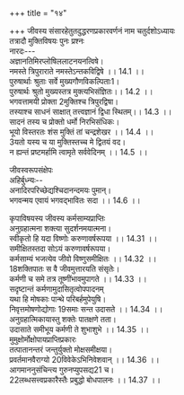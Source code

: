 +++
title = "१४"

+++
जीवस्य संसारहेतुतदुद्धरणप्रकारवर्णनं नाम चतुर्दशोऽध्यायः  
तत्रादौ मुक्तिविषयः पुनः प्रश्नः  
नारदः---  
अज्ञानतिमिरप्लोषिललाटनयनत्विषे।  
नमस्ते त्रिपुराराते नमस्तेऽन्तकविद्विषे ।। 14.1 ।।  
पुरुषार्थाः श्रुताः सर्वे मुख्यगौणविकल्पिताः1।  
पुरुषार्थः श्रुतो मुख्यस्तत्र मुक्त्यभिसंज्ञितः।। 14.2 ।।  
भगवत्तामयी प्रोक्ता 2मुक्तिश्च त्रिपुरद्विषा।  
तस्याश्च साधनं साक्षात् तत्त्वज्ञानं द्विधा स्थितम्।। 14.3 ।।  
सादनं तस्य च प्रोक्तो धर्मो निरभिसंधिकः।  
भूयो विस्तरतः शंस मुक्तिं तां चन्द्रशेखर ।। 14.4 ।।  
3यतो यस्य च या मुक्तिस्तच्च मे द्वितयं वद।  
न ह्यन्तं प्रष्टमर्हामि त्वामृते सर्ववेदिनम् ।। 14.5 ।।  
  
जीवस्वरूपसंक्षेपः  
अहिर्बुध्न्यः--  
अनादिरपरिच्छेद्यश्चिदानन्दमयः पुमान्।  
भगवन्मय एवायं भगवद्भावितः सदा ।। 14.6 ।।  

[^1]: विकल्पतः E F J  

[^2]: मुक्तिश्च त्रिपुरद्विषे D; मुक्तिस्त्रिपुरविद्विषा B C E F J  

[^3]: तयोर्यस्य च सा A B C E F J  
जीवस्य भगवच्छक्त्यंशलेशत्वम्  
या सा शक्तिर्महासत्ता विष्णोस्तद्धर्मधर्मिणी।  
तस्याः कोट्यर्बुदांशेन शक्ती द्वे कथिते तव ।। 14.7 ।।  
भूतिश्चेति क्रिया चेति भाव्यभावकसंज्ञिते।  
भूतिः सा क्रियाया ज्वाला मरुतेव 4प्रणर्त्यते ।। 14.8 ।।  
नानाभेदवती भूतेर्विभूतिः कथिता पुरा।  
शुद्ध्यशुद्धिवशाद् द्वेधा शुद्धा सा बहुधोदिता ।। 14.9 ।।  
पुंशक्तिः कालमय्यन्या पुमान् सोऽयमुदीरितः।  
तस्य कालवश्यत्वात् संसारप्राप्तिः  
कालशक्तिविकारस्थः सोऽयं संसरति ध्रुवम् ।। 14.10 ।।  
साधननिष्पत्त्या स्वरूपाविर्भावः  
5सोऽयं शास्त्रीयमासाद्य मार्गं स्वेनाभिजायते।  
तत्र पुनः प्रश्नः  
नारदः---  
भागवन् देवदेवेश त्रिपुरान्तक शंकर ।। 14.11 ।  
कालशक्तिविकारस्थः कथं संसरति ध्रुवम्।  
कथं वोपायमासाद्य पुमान् 6स्वेनाभिजायते ।। 14.12 ।।  
  

[^4]: प्रवर्तते A B C E F J  

[^5]:  D omits three lines from here  
भगवत्स्वातन्त्र्यस्यापर्यनुयोज्यत्वम्  
अहिर्बुध्न्यः---  
सर्वैरननुयोज्यं तत् स्वातन्त्र्यं दिव्यमीशितुः।  
अवाप्तविश्वकामोऽपि क्रीडते राजवद्वशी ।। 14.13 ।।  
भगवत्संकल्पस्य पञ्चधा विभागः  
संकल्पो नाम यस्तस्य सुदर्शनसमाह्वयः।  
सत्यप्यनन्तरूपत्वे पञ्चधा स7 विजृम्भते ।। 14.14 ।।  
सृष्टिस्थित्यन्तकारेण निग्रहानुग्रहात्मना।  
निग्रहशक्त्या जीवस्याकारादितिरोधानम्  
तिरोधानकरी शक्तिः सा निग्रहसमाह्वया ।। 14.15 ।।  
पुमांसं जीवसंज्ञं सा तिरोभावयति स्वयम्।  
आकारैश्वर्यविज्ञानतिरोभावनकर्मणा ।। 14.16 ।।  
तिरोधायकपर्यायशब्दाः  
मायाविद्या महामोहो महातामिस्रमित्यपि।  
तमो बन्धोऽथ हृद्ग्रन्थिरिति पर्यायवाचकाः ।। 14.17 ।।  
जीवापुत्वादि  
आकारस्य 8तिरोधानादणुत्वं पुंस इष्यते।  

[^6]: खेनोपजायते D  

[^7]: प्रविजृम्भते A B C E F J  

[^8]: तिरोभावादणुत्वं A B C E F J  
ऐश्वर्यस्य तिरोभावादकिंचित्करता स्मृता ।। 14.18 ।।  
पुंसो विज्ञानसंकोचादज्ञत्वं समुदाहृतम्।  
9तिरोहितः पुमाञ्छक्त्या विष्णुसंकल्परूपया ।। 14.19 ।।  
अणुः किंचित्करश्चेति किंचिज्ज्ञश्चेति कथ्यते।  
अणुत्वादेर्मलत्वं बन्धत्वं च  
मलत्रयमिदं प्रोक्तं बन्धत्रयमिदं बुधैः ।। 14.20 ।।  
अविद्यादिभिर्मलविवृद्धिः  
तिरोभावनशक्त्यैवं वैष्णव्या बन्धमेयुषः।  
अविद्यास्मित्वरागाद्या मलं समुपचिन्वते ।। 14.21 ।।  
इष्टानिष्टप्राप्तिपरिहारेच्छा  
क्लिश्यद्भिः क्लेशितः10 क्लेशैरविद्यादिभिरीदृशैः।  
नुन्नः प्रेप्साजिहासाभ्यामागमाननुसंपतन् ।। 14.22 ।।  
इष्टार्थप्राप्तयेऽनिष्टविघाताय च लालसः।  
11कर्म तत् कुरुते कामी शुभाशुभफलोदयम् ।। 14.23 ।।  
कर्मवशात् जात्यायुर्भोगप्राप्तिः  
ततः कर्मविपाकस्थः शुभाशुभविमिश्रितान्।  
जात्यायुरनुबन्धान्12 स प्राप्नोति विधिचोदितः ।। 14.24 ।।  

[^9]: तिरोभूतः A D E F J  

[^10]: क्लेशितक्लेशैः A B C J  

[^11]: कर्मतः D.  

[^12]: उपबन्धान् A B C J  
सुखादिवासनास्तास्ताः संचिनोति शनैः शनैः।  
एषा निग्रहशक्तेस्तु 13तिरोधानपरंपरा ।। 14.25 ।।  
तिरोधाने सहकारिकारणम्  
अंशो यौ कालशक्त्याख्यौ भूतेः समनुवर्तिनौ14।  
ताभ्यां पुंसस्तिरोभावं तनुते निग्रहात्मिका ।। 14.26 ।।  
सृष्ट्यादीनां संचितकर्ममूलकत्वम्  
15अजस्य त्वनया शक्त्या तिस्रः सृष्ट्यादिशक्त्यः।  
संचितैः संप्रवर्तन्ते तैस्तैः कर्मभिरूर्जितैः ।। 14.27 ।।  
सहेतुकस्य बन्धस्यानादित्वम्  
बन्धोऽनादिरयं प्रोक्तो बन्धहेतुश्च नादिमान्।  
बद्धजीवे भगवत्कृपाविर्भावः  
एवं संसृतिचक्रस्थे भ्राम्यमाणे स्वकर्मभिः ।। 14.28 ।।  
जीवे दुःखाकुले विष्णोः कृपा काप्युपजायते16।  
कृपाया अनुग्रहशक्तिपातरूपत्वम्  
17या ह्युक्ता पञ्चमी शक्तिर्विष्णुसंकल्परूपिणी ।। 14.29 ।।  
अनुग्रहात्मिका शक्तिः सा कृपा वैष्णवी परा।  
शक्तिपातः स वै विष्णोरागमस्थैर्निगद्यते ।। 14.30 ।।  

[^13]: तिरोभाव A B C E F J.  

[^14]: पश्य तौ A B C E F J  

[^15]: बन्धस्य D  

[^16]: करुणा कापि जायते A B C E F J  

[^17]: A B C E F J omit five live from here  
  
कृपाविषयस्य जीवस्य कर्मसाम्यप्राप्तिः  
अनुग्रहात्मना शक्त्या सुदर्शनमयात्मना।  
स्वीकृतो हि यदा विष्णोः करुणावर्षरूपया ।। 14.31 ।।  
समीक्षितस्तदा सोऽयं करुणावर्षरूपया।  
कर्मसाम्यं भजत्येव जीवो विष्णुसमीक्षितः ।। 14.32 ।।  
18शक्तिपातः स वै जीवमुत्तारयति संसृतेः।  
कर्मणी च समे तत्र तूष्णींभावमुपागते ।। 14.33 ।।  
सदृष्टान्तं कर्मणामुदासितृत्वोपपादनम्  
यथा हि मोषकाः पान्थे परिबर्हमुपेयुषि।  
निवृत्तमोषणोद्योगाः 19समाः सन्त उदासते ।। 14.34 ।।  
अनुग्रहात्मिकायास्तु शक्तेः पातक्षणे तता।  
उदासाते समीभूय कर्मणी ते शुभाशुभे ।। 14.35 ।।  
मुमुक्षोर्मोक्षोपायप्राप्तिप्रकारः  
तत्पातानन्तरं जन्तुर्युक्तो मोक्षसमीक्षया।  
प्रवर्तमानवैराग्यो 20विवेकेऽभिनिवेशवान् ।। 14.36 ।।  
आगमाननुसंचिन्त्य गुरुनप्युपसद्य21 च।  
22लब्धसत्त्वप्रकारैस्तैः प्रबुद्धो बोधपालनः ।। 14.37 ।।  

[^18]:  शक्तिभावः A B C E F J  

[^19]: सदा सन्त उपासते A B C E F J  

[^20]: विवेकामि A B C J  

[^21]: उपचर्य A B C E F J  

[^22]: लब्धतत्त्वः D  
23अक्षिण्वन् गुरुसंबोधं क्षिण्वन् क्लेशादिकानपि।  
विचिन्वन् सर्वतः सारमुपचिन्वन् परां24 धियम् ।। 14.38 ।।  
सांख्ययोगसमावेशी सत्कर्मनिरतः स्वयम्।  
25उग्रव्रतधरो ज्ञानी वेदान्तज्ञाननिश्चलः26 ।। 14.39 ।।  
संहतैर्विगृहीतैश्च मार्गैरेभिः सुनिश्चयैः।  
क्लेशेन महता स्थानं वैष्णवं प्रतिपद्यते ।। 14.40 ।।  
लब्धज्ञानस्य मोक्षप्राप्तिः  
संप्राप्य ज्ञानभूयस्त्वं निर्मलीकृतचेतनः।  
अनाविलमसंक्लेशं वैष्णवं तद्विशेत् पदम् ।। 14.41 ।।  
इति श्रीपाञ्चरात्रे तन्त्ररहस्ये अहिर्बुध्न्यसंहितायां जीवस्य संसारहेतुतदुद्धरणप्रकारवर्णनं नाम चतुर्दशोऽध्यायः  
आदितः श्लोकाः 824  

[^23]: अक्षिण्वद्गुरुसंबोधः D  

[^24]:  धियं पराम् A B C E F  

[^25]: उग्रवृत्त E; उग्रभूत J  

[^26]: निश्चयः D